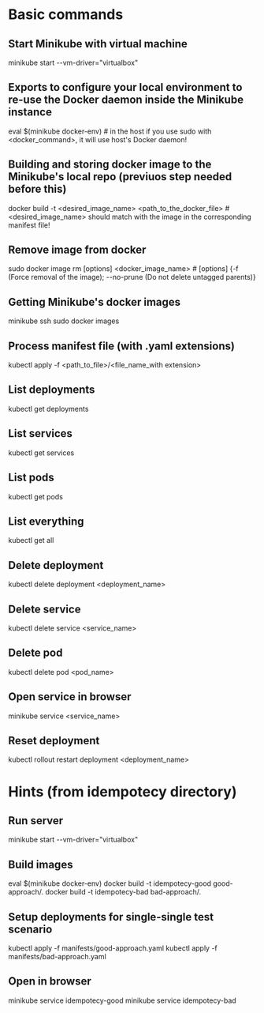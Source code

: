 # Basic commands

## Start Minikube with virtual machine
minikube start --vm-driver="virtualbox"

## Exports to configure your local environment to re-use the Docker daemon inside the Minikube instance
eval $(minikube docker-env) 											# in the host if you use sudo with <docker_command>, it will use host's Docker daemon!

## Building and storing docker image to the Minikube's local repo (previuos step needed before this)
docker build -t <desired_image_name> <path_to_the_docker_file>  						# <desired_image_name> should match with the image in the corresponding manifest file!

## Remove image from docker
sudo docker image rm [options] <docker_image_name>						 		# [options] {-f (Force removal of the image); --no-prune (Do not delete untagged parents)}

## Getting Minikube's docker images
minikube ssh
sudo docker images

## Process manifest file (with .yaml extensions)
kubectl apply -f <path_to_file>/<file_name_with extension>

## List deployments
kubectl get deployments

## List services
kubectl get services

## List pods
kubectl get pods

## List everything
kubectl get all

## Delete deployment
kubectl delete deployment <deployment_name>

## Delete service
kubectl delete service <service_name>

## Delete pod
kubectl delete pod <pod_name>

## Open service in browser
minikube service <service_name>

## Reset deployment
kubectl rollout restart deployment <deployment_name>

# Hints (from idempotecy directory)

## Run server
minikube start --vm-driver="virtualbox"

## Build images
eval $(minikube docker-env)
docker build -t idempotecy-good good-approach/.
docker build -t idempotecy-bad bad-approach/.

## Setup deployments for single-single test scenario
kubectl apply -f manifests/good-approach.yaml
kubectl apply -f manifests/bad-approach.yaml

## Open in browser
minikube service idempotecy-good
minikube service idempotecy-bad
